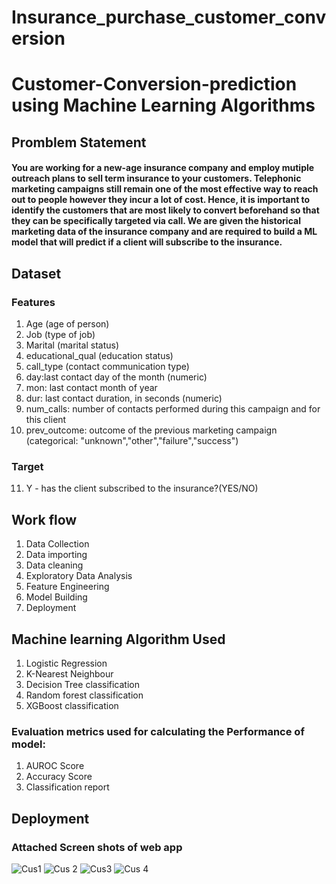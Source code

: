# Insurance_purchase_customer_conversion
# Customer-Conversion-prediction using Machine Learning Algorithms
## Promblem Statement

#### You are working for a new-age insurance company and employ mutiple outreach plans to sell term insurance to your customers. Telephonic marketing campaigns still remain one of the most effective way to reach out to people however they incur a lot of cost. Hence, it is important to identify the customers that are most likely to convert beforehand so that they can be specifically targeted via call. We are given the historical marketing data of the insurance company and are required to build a ML model that will predict if a client will subscribe to the insurance. 

## Dataset
 ### Features
 1. Age (age of person)
 2. Job (type of job)
 3. Marital (marital status)
 4. educational_qual (education status)
 5. call_type (contact communication type) 
 6. day:last contact day of the month (numeric) 
 7. mon: last contact month of year
 8. dur: last contact duration, in seconds (numeric)
 9. num_calls: number of contacts performed during this campaign and for this client
 10. prev_outcome: outcome of the previous marketing campaign (categorical: "unknown","other","failure","success")
 
 ### Target 
 11. Y - has the client subscribed to the insurance?(YES/NO)
 
 ## Work flow 
 
 1. Data Collection
 2. Data importing
 3. Data cleaning
 4. Exploratory Data Analysis
 5. Feature Engineering
 6. Model Building
 7. Deployment
 
 ## Machine learning Algorithm Used
 
 1. Logistic Regression
 2. K-Nearest Neighbour
 3. Decision Tree classification
 4. Random forest classification
 5. XGBoost classification
 
  ### Evaluation metrics used for calculating the Performance of model:
  1. AUROC Score
  2. Accuracy Score
  3. Classification report
  
  
  ## Deployment
  ### Attached Screen shots of web app 
  ![Cus1](https://user-images.githubusercontent.com/115647490/224844129-4da88df8-34f7-484c-a467-87f223f18f7c.PNG)
  ![Cus 2](https://user-images.githubusercontent.com/115647490/224844234-be05334e-9d11-4179-8218-c58e6e282c0f.PNG)
  ![Cus3](https://user-images.githubusercontent.com/115647490/224844418-221edc97-0f89-48ae-be8a-07688c9e2a36.PNG)
  ![Cus 4](https://user-images.githubusercontent.com/115647490/224844558-2e3b8d9f-536d-43a3-99d7-adfe6a07675d.PNG)


 


